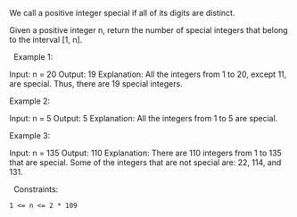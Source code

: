 We call a positive integer special if all of its digits are distinct.

Given a positive integer n, return the number of special integers that belong to the interval [1, n].

 
Example 1:

Input: n = 20
Output: 19
Explanation: All the integers from 1 to 20, except 11, are special. Thus, there are 19 special integers.


Example 2:

Input: n = 5
Output: 5
Explanation: All the integers from 1 to 5 are special.


Example 3:

Input: n = 135
Output: 110
Explanation: There are 110 integers from 1 to 135 that are special.
Some of the integers that are not special are: 22, 114, and 131.

 
Constraints:


	1 <= n <= 2 * 109

